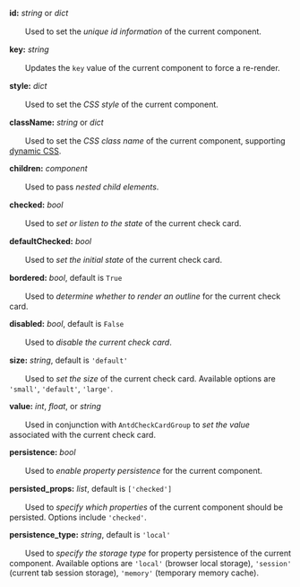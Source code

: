 **id:** *string* or *dict*

　　Used to set the *unique id information* of the current component.

**key:** *string*

　　Updates the `key` value of the current component to force a re-render.

**style:** *dict*

　　Used to set the *CSS style* of the current component.

**className:** *string* or *dict*

　　Used to set the *CSS class name* of the current component, supporting [dynamic CSS](/advanced-classname).

**children:** *component*

　　Used to pass *nested child elements*.

**checked:** *bool*

　　Used to *set or listen to the state* of the current check card.

**defaultChecked:** *bool*

　　Used to *set the initial state* of the current check card.

**bordered:** *bool*, default is `True`

　　Used to *determine whether to render an outline* for the current check card.

**disabled:** *bool*, default is `False`

　　Used to *disable the current check card*.

**size:** *string*, default is `'default'`

　　Used to *set the size* of the current check card. Available options are `'small'`, `'default'`, `'large'`.

**value:** *int*, *float*, or *string*

　　Used in conjunction with `AntdCheckCardGroup` to *set the value* associated with the current check card.

**persistence:** *bool*

　　Used to *enable property persistence* for the current component.

**persisted_props:** *list*, default is `['checked']`

　　Used to *specify which properties* of the current component should be persisted. Options include `'checked'`.

**persistence_type:** *string*, default is `'local'`

　　Used to *specify the storage type* for property persistence of the current component. Available options are `'local'` (browser local storage), `'session'` (current tab session storage), `'memory'` (temporary memory cache).